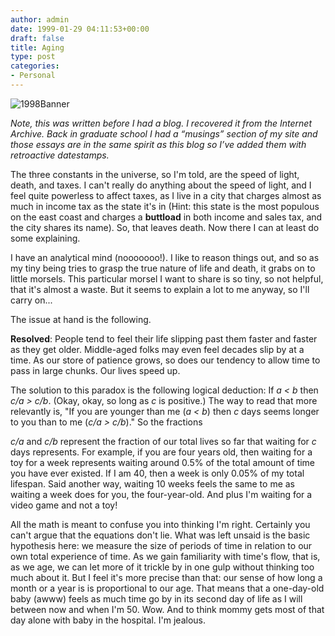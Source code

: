 ```yaml
---
author: admin
date: 1999-01-29 04:11:53+00:00
draft: false
title: Aging
type: post
categories:
- Personal
---
```


![1998Banner](http://greg.langmead.info/wp-content/uploads/2008/03/banner.gif)


_Note, this was written before I had a blog. I recovered it from the Internet Archive. Back in graduate school I had a “musings” section of my site and those essays are in the same spirit as this blog so I’ve added them with retroactive datestamps._

The three constants in the universe, so I'm told, are the speed of light, death, and taxes. I can't really do anything about the speed of light, and I feel quite powerless to affect taxes, as I live in a city that charges almost as much in income tax as the state it's in (Hint: this state is the most populous on the east coast and charges a **buttload** in both income and sales tax, and the city shares its name). So, that leaves death. Now there I can at least do some explaining.

I have an analytical mind (nooooooo!). I like to reason things out, and so as my tiny being tries to grasp the true nature of life and death, it grabs on to little morsels. This particular morsel I want to share is so tiny, so not helpful, that it's almost a waste. But it seems to explain a lot to me anyway, so I'll carry on...

The issue at hand is the following.

**Resolved**: People tend to feel their life slipping past them faster and faster as they get older. Middle-aged folks may even feel decades slip by at a time. As our store of patience grows, so does our tendency to allow time to pass in large chunks. Our lives speed up.

The solution to this paradox is the following logical deduction: If _a < b_ then _c/a > c/b_. (Okay, okay, so long as _c_ is positive.) The way to read that more relevantly is, "If you are younger than me (_a < b_) then _c_ days seems longer to you than to me (_c/a > c/b_)." So the fractions

_c/a_ and _c/b_ represent the fraction of our total lives so far that waiting for _c_ days represents. For example, if you are four years old, then waiting for a toy for a week represents waiting around 0.5% of the total amount of time you have ever existed. If I am 40, then a week is only 0.05% of my total lifespan. Said another way, waiting 10 weeks feels the same to me as waiting a week does for you, the four-year-old. And plus I'm waiting for a video game and not a toy!

All the math is meant to confuse you into thinking I'm right. Certainly you can't argue that the equations don't lie. What was left unsaid is the basic hypothesis here: we measure the size of periods of time in relation to our own total experience of time. As we gain familiarity with time's flow, that is, as we age, we can let more of it trickle by in one gulp without thinking too much about it. But I feel it's more precise than that: our sense of how long a month or a year is is proportional to our age. That means that a one-day-old baby (awww) feels as much time go by in its second day of life as I will between now and when I'm 50. Wow. And to think mommy gets most of that day alone with baby in the hospital. I'm jealous. 
